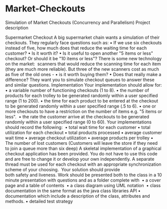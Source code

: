 # Market-Checkouts
Simulation of Market Checkouts (Concurrency and Parallelism)
Project description


Supermarket Checkout
A big supermarket chain wants a simulation of their checkouts. They regularly face questions such as:
•	If we use six checkouts instead of five, how much does that reduce the waiting time for each customer?
•	Is it worth it?
•	Is it useful to open another "5 items or less" checkout? Or should it be "10 items or less"?
There is some new technology on the market: 
scanners that would reduce the scanning time for each item (they are much more reliable). But three of the new scanners cost as much as five of the old ones -
•	is it worth buying them? 
•	Does that really make a difference?
They want you to simulate checkout queues to answer these and similar questions.
Implementation
Your implementation should allow for:
•	a variable number of functioning checkouts (1 to 8).
•	the number of products for each trolley to be generated randomly within a user specified range (1 to 200).
•	the time for each product to be entered at the checkout to be generated randomly within a user specified range (.5 to 6).
•	one or more checkouts to have a restriction on the number of items e.g. "5 items or less". 
•	the rate the customer arrive at the checkouts to be generated randomly within a user specified range (0 to 60).
Your implementations should record the following: 
•	total wait time for each customer
•	total utilization for each checkout
•	total products processed
•	average customer wait time
•	average checkout utilization
•	average products per trolley
•	The number of lost customers (Customers will leave the store if they need to join a queue more than six deep)
A skeletal implementation of a graphical checkout application has been provided. You do not have to use this code and are free to change it or develop your own independently. A separate thread must be used for each checkout with an appropriate synchronization scheme of your choosing. 
Your solution should provide both safety and liveness.
Work should be presented both to the class in a 10 minute presentation with questions and as a folder complete with 
•	a cover page and a table of contents 
•	a class diagram using UML notation 
•	class documentation in the same format as the java class libraries API
•	documentation which include a description of the class, attributes and methods.
•	detailed test strategy 


